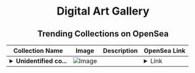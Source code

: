 <div align="center">

# Digital Art Gallery

## Trending Collections on OpenSea

| Collection Name                       | Image                                                                                     | Description                       | OpenSea Link                                                                                          |
|---------------------------------------|-------------------------------------------------------------------------------------------|-----------------------------------|--------------------------------------------------------------------------------------------------------|
| **<details><summary>Unidentified co...</summary>Unidentified contract 55393c01-1157-49e7-ad3f-d58317f17db3</details>** | ![Image](https://i2.seadn.io/optimism/0xca5e7e219f566f73a337f3af0c8d2297ae3a0918/6404459f0a28661c41bd910f8b5899/e86404459f0a28661c41bd910f8b5899.png?w=200&auto=format) |  | <details><summary>Link</summary>[Unidentified contract 55393c01-1157-49e7-ad3f-d58317f17db3](https://opensea.io/collection/unidentified-contract-55393c01-1157-49e7-ad3f-d583)</details> |

</div>